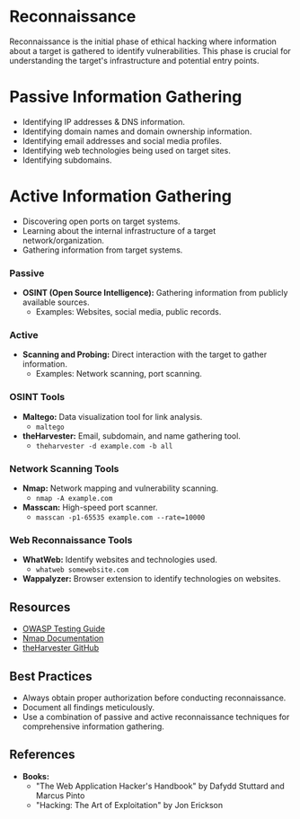 # Reconnaissance

Reconnaissance is the initial phase of ethical hacking where information about a target is gathered to identify vulnerabilities. This phase is crucial for understanding the target's infrastructure and potential entry points.

# Passive Information Gathering

- Identifying IP addresses & DNS information.
- Identifying domain names and domain ownership information.
- Identifying email addresses and social media profiles.
- Identifying web technologies being used on target sites.
- Identifying subdomains.

# Active Information Gathering

- Discovering open ports on target systems.
- Learning about the internal infrastructure of a target network/organization.
- Gathering information from target systems.

### Passive
- **OSINT (Open Source Intelligence):** Gathering information from publicly available sources.
  - Examples: Websites, social media, public records.

### Active
- **Scanning and Probing:** Direct interaction with the target to gather information.
  - Examples: Network scanning, port scanning.

### OSINT Tools
- **Maltego:** Data visualization tool for link analysis.
  - `maltego`
- **theHarvester:** Email, subdomain, and name gathering tool.
  - `theharvester -d example.com -b all`

### Network Scanning Tools
- **Nmap:** Network mapping and vulnerability scanning.
  - `nmap -A example.com`
- **Masscan:** High-speed port scanner.
  - `masscan -p1-65535 example.com --rate=10000`

### Web Reconnaissance Tools
- **WhatWeb:** Identify websites and technologies used.
  - `whatweb somewebsite.com`
- **Wappalyzer:** Browser extension to identify technologies on websites.

## Resources
- [OWASP Testing Guide](https://owasp.org/www-project-web-security-testing-guide/)
- [Nmap Documentation](https://nmap.org/book/man.html)
- [theHarvester GitHub](https://github.com/laramies/theHarvester)

## Best Practices
- Always obtain proper authorization before conducting reconnaissance.
- Document all findings meticulously.
- Use a combination of passive and active reconnaissance techniques for comprehensive information gathering.

## References
- **Books:** 
  - "The Web Application Hacker's Handbook" by Dafydd Stuttard and Marcus Pinto
  - "Hacking: The Art of Exploitation" by Jon Erickson
